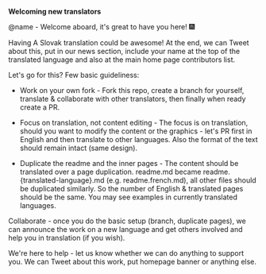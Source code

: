 **Welcoming new translators**

@name - Welcome aboard, it's great to have you here! 🎆

Having A Slovak translation could be awesome! At the end, we can Tweet about this, put in our news section, include your name at the top of the translated language and also at the main home page contributors list.

Let's go for this? Few basic guideliness:

- Work on your own fork - Fork this repo, create a branch for yourself, translate & collaborate with other translators, then finally when ready create a PR.

- Focus on translation, not content editing - The focus is on translation, should you want to modify the content or the graphics - let's PR first in English and then translate to other languages. Also the format of the text should remain intact (same design).

- Duplicate the readme and the inner pages - The content should be translated over a page duplication. readme.md became readme.{translated-language}.md (e.g. readme.french.md), all other files should be duplicated similarly. So the number of English & translated pages should be the same. You may see examples in currently translated languages.

Collaborate - once you do the basic setup (branch, duplicate pages), we can announce the work on a new language and get others involved and help you in translation (if you wish).

We're here to help - let us know whether we can do anything to support you. We can Tweet about this work, put homepage banner or anything else.
